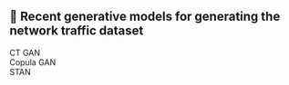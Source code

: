 ## 🤖 Recent generative models for generating the network traffic dataset 

CT GAN <br>
Copula GAN <br>
STAN <br>
